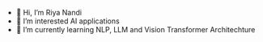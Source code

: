 - 👋 Hi, I’m Riya Nandi
- 👀 I’m interested AI applications
- 🌱 I’m currently learning NLP, LLM and Vision Transformer Architechture

<!---
rnandi11/rnandi11 is a ✨ special ✨ repository because its `README.md` (this file) appears on your GitHub profile.
You can click the Preview link to take a look at your changes.
--->
